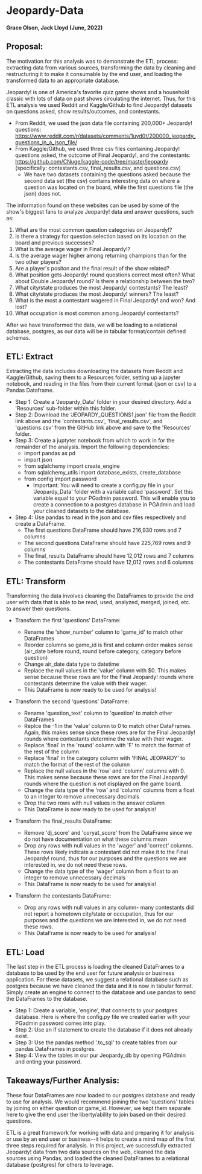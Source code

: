 # Jeopardy-Data

#### Grace Olson, Jack Lloyd (June, 2022)

## **Proposal:**
The motivation for this analysis was to demonstrate the ETL process: extracting data from various sources, transforming the data by cleaning and restructuring it to make it consumable by the end user, and loading the transformed data to an appropriate database. 

Jeopardy! is one of America's favorite quiz game shows and a household classic with lots of data on past shows circulating the internet. Thus, for this ETL analysis we used Reddit and Kaggle/Github to find Jeopardy! datasets on questions asked, show results/outcomes, and contestants.
* From Reddit, we used the json data file containing 200,000+ Jeopardy! questions: https://www.reddit.com/r/datasets/comments/1uyd0t/200000_jeopardy_questions_in_a_json_file/
* From Kaggle/Github, we used three csv files containing Jeopardy! questions asked, the outcome of Final Jeopardy!, and the contestants: https://github.com/CNuge/kaggle-code/tree/master/jeopardy (specifically: contestants.csv, final_results.csv, and questions.csv)
    * We have two datasets containing the questions asked because the second data set (the csv) contains interesting data on where a question was located on the board, while the first questions file (the json) does not. 

The information found on these websites can be used by some of the show's biggest fans to analyze Jeopardy! data and answer questions, such as:
1. What are the most common question categories on Jeopardy!?
2. Is there a strategy for question selection based on its location on the board and previous successes?
3. What is the average wager in Final Jeopardy!?
4. Is the average wager higher among returning champions than for the two other players?
5. Are a player's positon and the final result of the show related?
6. What position gets Jeopardy! round questions correct most often? What about Double Jeopardy! round? Is there a relationship between the two?
7. What city/state produces the most Jeopardy! contestants? The least?
8. What city/state produces the most Jeopardy! winners? The least?
9. What is the most a contestant wagered in Final Jeopardy! and won? And lost?
10. What occupation is most common among Jeopardy! contestants?

After we have transformed the data, we will be loading to a relational database, postgres, as our data will be in tabular format/contain defined schemas.

## **ETL: Extract**
Extracting the data includes downloading the datasets from Reddit and Kaggle/Github, saving them to a Resources folder, setting up a jupyter notebook, and reading in the files from their current format (json or csv) to a Pandas Dataframe.
* Step 1: Create a 'Jeopardy_Data' folder in your desired directory. Add a 'Resources' sub-folder within this folder. 
* Step 2: Download the 'JEOPARDY_QUESTIONS1.json' file from the Reddit link above and the 'contestants.csv', 'final_results.csv', and 'questions.csv' from the GitHub link above and save to the 'Resources' folder.
* Step 3: Create a juptyter notebook from which to work in for the remainder of the analysis. Import the following dependencies:
    * import pandas as pd
    * import json
    * from sqlalchemy import create_engine
    * from sqlalchemy_utils import database_exists, create_database
    * from config import password
        * Important: You will need to create a config.py file in your 'Jeopardy_Data' folder with a variable called 'password'. Set this variable equal to your PGadmin password. This will enable you to create a connection to a postgres database in PGAdmin and load your cleaned datasets to the database. 
* Step 4: Use pandas to read in the json and csv files respectively and create a DataFrame. 
    * The first questions DataFrame should have 216,930 rows and 7 columns
    * The second questions DataFrame should have 225,769 rows and 9 columns
    * The final_results DataFrame should have 12,012 rows and 7 columns
    * The contestants DataFrame should have 12,012 rows and 6 columns

## **ETL: Transform**
Transforming the data involves cleaning the DataFrames to provide the end user with data that is able to be read, used, analyzed, merged, joined, etc. to answer their questions.
* Transform the first 'questions' DataFrame:
    * Rename the 'show_number' column to 'game_id' to match other DataFrames
    * Reorder columns so game_id is first and column order makes sense (air_date before round, round before category, category before question)
    * Change air_date data type to datetime
    * Replace the null values in the 'value' column with $0. This makes sense because these rows are for the Final Jeopardy! rounds where contestants determine the value with their wager. 
    * This DataFrame is now ready to be used for analysis!
 
* Transform the second 'questions' DataFrame:
    * Rename 'question_text' column to 'question' to match other DataFrames
    * Replce the -1 in the 'value' column to 0 to match other DataFrames. Again, this makes sense since these rows are for the Final Jeopardy! rounds where contestants determine the value with their wager. 
    * Replace 'final' in the 'round' column with 'F' to match the format of the rest of the column
    * Replace 'final' in the category column with 'FINAL JEOPARDY' to match the format of the rest of the column
    * Replace the null values in the 'row' and 'column' columns with 0. This makes sense because these rows are for the Final Jeopardy! rounds where the question is not displayed on the game board. 
    * Change the data type of the 'row' and 'column' columns from a float to an integer to remove unnecessary decimals
    * Drop the two rows with null values in the answer column
    * This DataFrame is now ready to be used for analysis!

* Transform the final_results DataFrame:
    * Remove 'dj_score' and 'coryat_score' from the DataFrame since we do not have documentation on what these columns mean
    * Drop any rows with null values in the 'wager' and 'correct' columns. These rows likely indicate a contestant did not make it to the Final Jeopardy! round, thus for our purposes and the questions we are interested in, we do not need these rows. 
    * Change the data type of the 'wager' column from a float to an integer to remove unnecessary decimals 
    * This DataFrame is now ready to be used for analysis!

* Transform the contestants DataFrame: 
    * Drop any rows with null values in any column- many contestants did not report a hometown city/state or occupation, thus for our purposes and the questions we are interested in, we do not need these rows. 
    * This DataFrame is now ready to be used for analysis!

## **ETL: Load**
The last step in the ETL process is loading the cleaned DataFrames to a database to be used by the end user for future analysis or business application. For these datasets, we suggest a relational database such as postgres because we have cleaned the data and it is now in tabular format. Simply create an engine to connect to the database and use pandas to send the DataFrames to the database. 
* Step 1: Create a variable, 'engine', that connects to your postgres database. Here is where the config.py file we created earlier with your PGadmin password comes into play. 
* Step 2: Use an if statement to create the database if it does not already exist. 
* Step 3: Use the pandas method '.to_sql' to create tables from our pandas DataFrames in postgres. 
* Step 4: View the tables in our pur Jeopardy_db by opening PGAdmin and enting your password. 

## **Takeaways/Further Analysis:**
These four DataFrames are now loaded to our postgres database and ready to use for analysis. We would recommend joining the two 'questions' tables by joining on either question or game_id. However, we kept them separate here to give the end user the liberty/ability to join based on their desired questions. 

ETL is a great framework for working with data and preparing it for analysis or use by an end user or business--it helps to create a mind map of the first three steps required for analysis. In this project, we  successfully extracted Jeopardy! data from two data sources on the web, cleaned the data sources using Pandas, and loaded the cleaned DataFrames to a relational database (postgres) for others to leverage. 